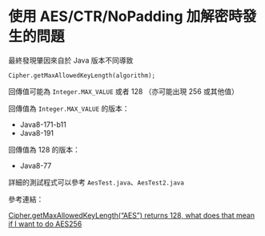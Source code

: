 使用 AES/CTR/NoPadding 加解密時發生的問題
=======================================


最終發現肇因來自於 Java 版本不同導致 

`Cipher.getMaxAllowedKeyLength(algorithm);`

回傳值可能為 `Integer.MAX_VALUE` 或者 128 （亦可能出現 256 或其他值）

回傳值為 `Integer.MAX_VALUE` 的版本：
- Java8-171-b11
- Java8-191 

回傳值為 128 的版本：
- Java8-77

詳細的測試程式可以參考 `AesTest.java`、`AesTest2.java`
  
  
參考連結：

<a href="https://stackoverflow.com/questions/24129441/cipher-getmaxallowedkeylengthaes-returns-128-what-does-that-mean-if-i-want" target="_blank">Cipher.getMaxAllowedKeyLength(“AES”) returns 128, what does that mean if I want to do AES256</a>
